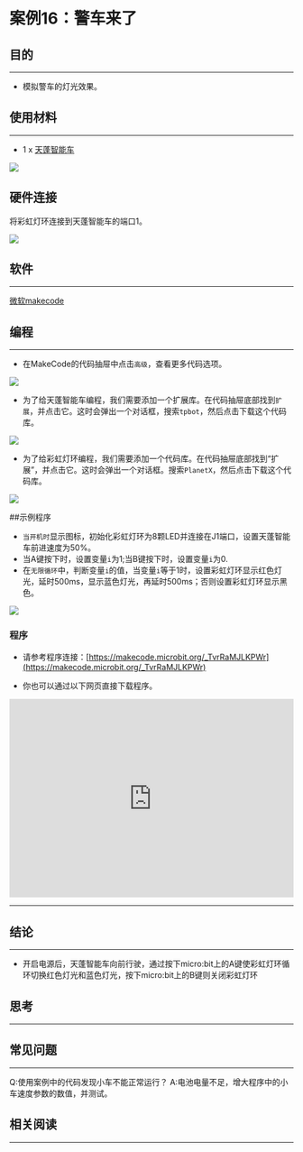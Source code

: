 # 案例16：警车来了

## 目的
---
- 模拟警车的灯光效果。

## 使用材料
---

- 1 x [天蓬智能车](https://item.taobao.com/item.htm?spm=a1z10.5-c-s.w4002-18602834185.41.68d15ccfBFHNPy&id=618758535761)



![](./images/TPBot_tianpeng_case_01_01.png)





## 硬件连接

将彩虹灯环连接到天蓬智能车的端口1。


![](./images/TPBot_tianpeng_case_16_03.png)



## 软件
---
[微软makecode](https://makecode.microbit.org/#)


## 编程
---


- 在MakeCode的代码抽屉中点击`高级`，查看更多代码选项。

![](./images/TPBot_tianpeng_case_01_02.png)

- 为了给天蓬智能车编程，我们需要添加一个扩展库。在代码抽屉底部找到`扩展`，并点击它。这时会弹出一个对话框，搜索`tpbot`，然后点击下载这个代码库。

![](./images/TPBot_tianpeng_case_01_03.png)

- 为了给彩虹灯环编程，我们需要添加一个代码库。在代码抽屉底部找到“扩展”，并点击它。这时会弹出一个对话框。搜索`PlanetX`，然后点击下载这个代码库。

![](./images/TPBot_tianpeng_case_15_03.png)

##示例程序

- `当开机时`显示图标，初始化彩虹灯环为8颗LED并连接在J1端口，设置天蓬智能车前进速度为50%。
- 当A键按下时，设置变量`i`为1;当B键按下时，设置变量`i`为0.
- 在`无限循环`中，判断变量`i`的值，当变量`i`等于1时，设置彩虹灯环显示红色灯光，延时500ms，显示蓝色灯光，再延时500ms；否则设置彩虹灯环显示黑色。


![](./images/TPBot_tianpeng_case_16_04.png)


### 程序
- 请参考程序连接：[https://makecode.microbit.org/_TvrRaMJLKPWr](https://makecode.microbit.org/_TvrRaMJLKPWr)

- 你也可以通过以下网页直接下载程序。

<div style="position:relative;height:0;padding-bottom:70%;overflow:hidden;"><iframe style="position:absolute;top:0;left:0;width:100%;height:100%;" src="https://makecode.microbit.org/#pub:_TvrRaMJLKPWr" frameborder="0" sandbox="allow-popups allow-forms allow-scripts allow-same-origin"></iframe></div>  

---
## 结论
---

- 开启电源后，天蓬智能车向前行驶，通过按下micro:bit上的A键使彩虹灯环循环切换红色灯光和蓝色灯光，按下micro:bit上的B键则关闭彩虹灯环


## 思考
---


## 常见问题
---
Q:使用案例中的代码发现小车不能正常运行？
A:电池电量不足，增大程序中的小车速度参数的数值，并测试。

## 相关阅读  
---

